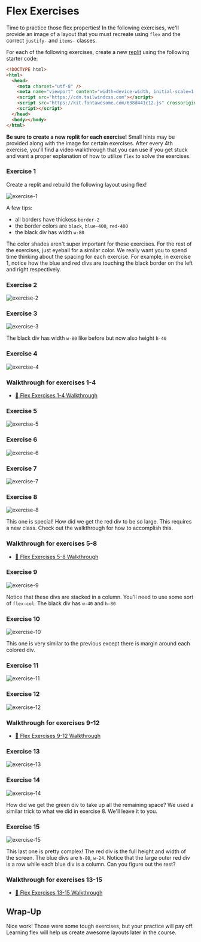 # Flex Exercises

Time to practice those flex properties! In the following exercises, we'll provide an image of a
layout that you must recreate using `flex` and the correct `justify-` and `items-` classes.

For each of the following exercises, create a new [replit](https://replit.com/~) using the following
starter code:

```html
<!DOCTYPE html>
<html>
  <head>
    <meta charset="utf-8" />
    <meta name="viewport" content="width=device-width, initial-scale=1.0" />
    <script src="https://cdn.tailwindcss.com"></script>
    <script src="https://kit.fontawesome.com/638d441c12.js" crossorigin="anonymous"></script>
    <script></script>
  </head>
  <body></body>
</html>
```

**Be sure to create a new replit for each exercise!** Small hints may be provided along with the
image for certain exercises. After every 4th exercise, you'll find a video walkthrough that you can
use if you get stuck and want a proper explanation of how to utilize `flex` to solve the exercises.

### Exercise 1

Create a replit and rebuild the following layout using flex!

![exercise-1](./images/flex_exercise_1.png)

A few tips:

- all borders have thickess `border-2`
- the border colors are `black`, `blue-400`, `red-400`
- the black div has width `w-80`

The color shades aren't super important for these exercises. For the rest of the exercises, just
eyeball for a similar color. We really want you to spend time thinking about the spacing for each
exercise. For example, in exercise 1, notice how the blue and red divs are touching the black border
on the left and right respectively.

### Exercise 2

![exercise-2](./images/flex_exercise_2.png)

### Exercise 3

![exercise-3](./images/flex_exercise_3.png)

The black div has width `w-80` like before but now also height `h-40`

### Exercise 4

![exercise-4](./images/flex_exercise_4.png)

### Walkthrough for exercises 1-4

- [🎥 Flex Exercises 1-4 Walkthrough]()

### Exercise 5

![exercise-5](./images/flex_exercise_5.png)

### Exercise 6

![exercise-6](./images/flex_exercise_6.png)

### Exercise 7

![exercise-7](./images/flex_exercise_7.png)

### Exercise 8

![exercise-8](./images/flex_exercise_8.png)

This one is special! How did we get the red div to be so large. This requires a new class. Check out
the walkthrough for how to accomplish this.

### Walkthrough for exercises 5-8

- [🎥 Flex Exercises 5-8 Walkthrough]()

### Exercise 9

![exercise-9](./images/flex_exercise_9.png)

Notice that these divs are stacked in a column. You'll need to use some sort of `flex-col`. The black div has `w-40` and `h-80`

### Exercise 10

![exercise-10](./images/flex_exercise_10.png)

This one is very similar to the previous except there is margin around each colored div.

### Exercise 11

![exercise-11](./images/flex_exercise_11.png)

### Exercise 12

![exercise-12](./images/flex_exercise_12.png)

### Walkthrough for exercises 9-12

- [🎥 Flex Exercises 9-12 Walkthrough]()

### Exercise 13

![exercise-13](./images/flex_exercise_13.png)

### Exercise 14

![exercise-14](./images/flex_exercise_14.png)

How did we get the green div to take up all the remaining space? We used a similar trick to what we
did in exercise 8. We'll leave it to you.

### Exercise 15

![exercise-15](./images/flex_exercise_15.png)

This last one is pretty complex! The red div is the full height and width of the screen. The blue divs are `h-80`, `w-24`. Notice that the large outer red div is a row while each blue div
is a column. Can you figure out the rest?

### Walkthrough for exercises 13-15

- [🎥 Flex Exercises 13-15 Walkthrough]()

## Wrap-Up

Nice work! Those were some tough exercises, but your practice will pay off. Learning flex will help
us create awesome layouts later in the course.
